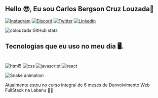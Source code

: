 ## Hello 😎, Eu sou Carlos Bergson Cruz Louzada🤝

[![Instagram](https://img.shields.io/badge/Instagram-E4405F?style=for-the-badge&logo=instagram&logoColor=white)](https://www.instagram.com/cblouzada/)
[![Discord](https://img.shields.io/badge/Discord-7289DA?style=for-the-badge&logo=discord&logoColor=white)](discordapp.com/users/Bergson7942)
[![Twitter](https://img.shields.io/badge/Twitter-1DA1F2?style=for-the-badge&logo=twitter&logoColor=white)](https://twitter.com/cblouzada)
[![Linkedin](https://img.shields.io/badge/LinkedIn-0077B5?style=for-the-badge&logo=linkedin&logoColor=white)](https://www.linkedin.com/in/carlos-bergson/)


![cblouzada GitHub stats](https://github-readme-stats.vercel.app/api?username=cblouzada&theme=dracula)

## Tecnologias que eu uso no meu dia 🖥️.

<div style="display: inline-block"><br>

<img aling="center" alt="html5" src="https://img.shields.io/badge/HTML5-E34F26?style=for-the-badge&logo=html5&logoColor=white">
<img aling="center" alt="css" src="https://img.shields.io/badge/CSS3-1572B6?style=for-the-badge&logo=css3&logoColor=white">
<img aling="center" alt="javascript" src="https://img.shields.io/badge/JavaScript-F7DF1E?style=for-the-badge&logo=javascript&logoColor=black">
<img aling="center" alt="react" src="https://img.shields.io/badge/React-20232A?style=for-the-badge&logo=react&logoColor=61DAFB">

</div>
<br>

![Snake animation](htpps://github.com/cblouzada/cblouzada/blob/output/github-contribution-grid-sanke.svg)

Atualmente estou no curso integral de 6 meses de Denvolvimento Web FullStack na Labenu 👨‍🎓
